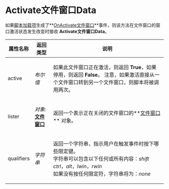 # Activate文件窗口Data

如果[脚本加载项](/Manual/scripting/script_add-ins/README.zh.md)生成了**[OnActivate文件窗口](../scripting_events/onactivatelister.zh.md)**事件，则该方法在文件窗口的窗口激活状态发生改变时接收 **Activate文件窗口Data**。

<table>
<thead><tr><th>
属性名称</th><th>
返回类型</th><th>
说明
</th></tr></thead><tbody><tr><td>
active</td><td>

*布尔值*</td><td>

如果此文件窗口正在激活，则返回 **True**，如果停用，则返回 **False**。 注意，如果激活直接从一个文件窗口转到另一个文件窗口，则脚本将被调用两次。
</td></tr><tr><td>
lister</td><td>

*对象:***[文件窗口](lister.zh.md)**</td><td>

返回一个表示正在关闭的文件窗口的**[文件窗口](lister.zh.md)** 对象。
</td></tr><tr><td>
qualifiers</td><td>

*字符串*</td><td>

返回一个字符串，指示用户在触发事件时按下哪些限定键。  
字符串可以包含以下任何或所有内容：*shift* *ctrl*，*alt*，*lwin*，*rwin*  
如果没有按任何限定符，字符串将为：*none*
</td></tr></tbody>
</table>
